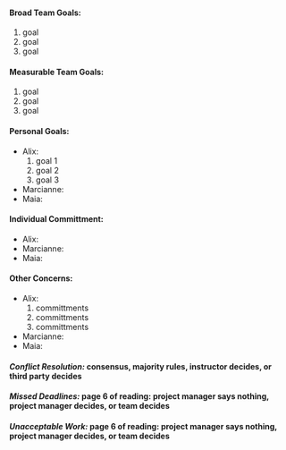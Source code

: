 #### **Broad Team Goals:**
1. goal
2. goal
3. goal  

#### **Measurable Team Goals:**
1. goal
2. goal
3. goal  

#### **Personal Goals:**
* Alix:
   1. goal 1
   2. goal 2
   3. goal 3
* Marcianne:
* Maia:  

#### **Individual Committment:**
* Alix:
* Marcianne:
* Maia:

#### **Other Concerns:**
* Alix:
   1. committments
   2. committments
   3. committments
* Marcianne:
* Maia:  

####  _Conflict Resolution:_ consensus, majority rules, instructor decides, or third party decides  

#### _Missed Deadlines:_ page 6 of reading: project manager says nothing, project manager decides, or team decides  

#### _Unacceptable Work:_ page 6 of reading: project manager says nothing, project manager decides, or team decides

